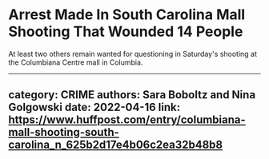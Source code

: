 # Arrest Made In South Carolina Mall Shooting That Wounded 14 People

At least two others remain wanted for questioning in Saturday's shooting at the Columbiana Centre mall in Columbia.

---
category: CRIME
authors: Sara Boboltz and Nina Golgowski
date: 2022-04-16
link: https://www.huffpost.com/entry/columbiana-mall-shooting-south-carolina_n_625b2d17e4b06c2ea32b48b8
---
